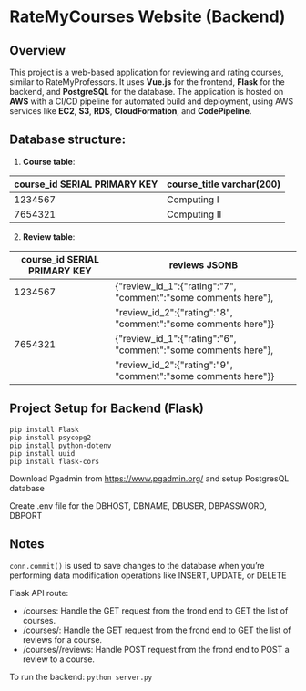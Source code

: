 # RateMyCourses Website (Backend)

## Overview

This project is a web-based application for reviewing and rating courses, similar to RateMyProfessors. It uses **Vue.js** for the frontend, **Flask** for the backend, and **PostgreSQL** for the database. The application is hosted on **AWS** with a CI/CD pipeline for automated build and deployment, using AWS services like **EC2**, **S3**, **RDS**, **CloudFormation**, and **CodePipeline**.

## Database structure:
1. **Course table**:

|course_id SERIAL PRIMARY KEY     | course_title varchar(200) |
|---------------------------------|---------------------------|
|1234567                          | Computing I               |
|7654321                          |Computing II               |

2. **Review table**:

|course_id SERIAL PRIMARY KEY     | reviews JSONB                                                 |
|---------------------------------|---------------------------------------------------------------|
|1234567                          |{"review_id_1":{"rating":"7", "comment":"some comments here"}, |
|                                 |  "review_id_2":{"rating":"8", "comment":"some comments here"}}|
|7654321                          |{"review_id_1":{"rating":"6", "comment":"some comments here"}, |
|                                 |  "review_id_2":{"rating":"9", "comment":"some comments here"}}|


## Project Setup for Backend (Flask)
```
pip install Flask
pip install psycopg2
pip install python-dotenv
pip install uuid
pip install flask-cors
```
Download Pgadmin from https://www.pgadmin.org/ and setup PostgresQL database

Create .env file for the DBHOST, DBNAME, DBUSER, DBPASSWORD, DBPORT

## Notes
```conn.commit()``` is used to save changes to the database when you’re performing data modification operations like INSERT, UPDATE, or DELETE

Flask API route:
- /courses: Handle the GET request from the frond end to GET the list of courses.
- /courses/<id>: Handle the GET request from the frond end to GET the list of reviews for a course.
- /courses/<id>/reviews: Handle POST request from the frond end to POST a review to a course.

To run the backend: ```python server.py```
